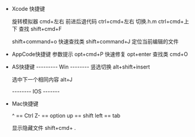 - Xcode 快捷键

  旋转模拟器 cmd+左右
  前进后退代码 ctrl+cmd+左右
  切换.h.m ctrl+cmd+上下
  查找 shift+cmd+F

  shift+command+o 快速查找类
  shift+command+J 定位当前编辑的文件

  

- AppCode快捷键
  参数提示 opt+cmd+P 
  快速修复 opt+enter
  查找类 cmd+O

  

- AS快捷键
  ---------   Win    --------
  竖选切换 alt+shift+insert

  选中下一个相同内容 alt+J

  --------    IOS    -------

- Mac快捷键

  ^ == Ctrl
  Z- == option
  up == shift
  left == tab

  显示隐藏文件 shift+cmd+ .